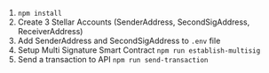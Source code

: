 1. `npm install`
2. Create 3 Stellar Accounts (SenderAddress, SecondSigAddress, ReceiverAddress)
3. Add SenderAddress and SecondSigAddress to `.env` file
4. Setup Multi Signature Smart Contract `npm run establish-multisig`
5. Send a transaction to API `npm run send-transaction`